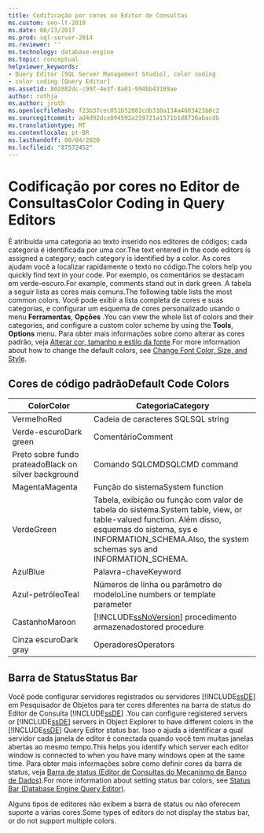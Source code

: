 ```yaml
---
title: Codificação por cores no Editor de Consultas
ms.custom: seo-lt-2019
ms.date: 06/13/2017
ms.prod: sql-server-2014
ms.reviewer: ''
ms.technology: database-engine
ms.topic: conceptual
helpviewer_keywords:
- Query Editor [SQL Server Management Studio], color coding
- color coding [Query Editor]
ms.assetid: 802882dc-c997-4e3f-8a01-994bb43169ae
author: rothja
ms.author: jroth
ms.openlocfilehash: f23b37cec051b52082cdb310a134a4603423b8c2
ms.sourcegitcommit: ad4d92dce894592a259721a1571b1d8736abacdb
ms.translationtype: MT
ms.contentlocale: pt-BR
ms.lasthandoff: 08/04/2020
ms.locfileid: "87572452"
---
```

# <a name="color-coding-in-query-editors"></a><span data-ttu-id="a49a7-102">Codificação por cores no Editor de Consultas</span><span class="sxs-lookup"><span data-stu-id="a49a7-102">Color Coding in Query Editors</span></span>
  <span data-ttu-id="a49a7-103">É atribuída uma categoria ao texto inserido nos editores de códigos; cada categoria é identificada por uma cor.</span><span class="sxs-lookup"><span data-stu-id="a49a7-103">The text entered in the code editors is assigned a category; each category is identified by a color.</span></span> <span data-ttu-id="a49a7-104">As cores ajudam você a localizar rapidamente o texto no código.</span><span class="sxs-lookup"><span data-stu-id="a49a7-104">The colors help you quickly find text in your code.</span></span> <span data-ttu-id="a49a7-105">Por exemplo, os comentários se destacam em verde-escuro.</span><span class="sxs-lookup"><span data-stu-id="a49a7-105">For example, comments stand out in dark green.</span></span> <span data-ttu-id="a49a7-106">A tabela a seguir lista as cores mais comuns.</span><span class="sxs-lookup"><span data-stu-id="a49a7-106">The following table lists the most common colors.</span></span> <span data-ttu-id="a49a7-107">Você pode exibir a lista completa de cores e suas categorias, e configurar um esquema de cores personalizado usando o menu **Ferramentas**, **Opções** .</span><span class="sxs-lookup"><span data-stu-id="a49a7-107">You can view the whole list of colors and their categories, and configure a custom color scheme by using the **Tools**, **Options** menu.</span></span> <span data-ttu-id="a49a7-108">Para obter mais informações sobre como alterar as cores padrão, veja [Alterar cor, tamanho e estilo da fonte](change-font-color-size-and-style.md).</span><span class="sxs-lookup"><span data-stu-id="a49a7-108">For more information about how to change the default colors, see [Change Font Color, Size, and Style](change-font-color-size-and-style.md).</span></span>  
  
## <a name="default-code-colors"></a><span data-ttu-id="a49a7-109">Cores de código padrão</span><span class="sxs-lookup"><span data-stu-id="a49a7-109">Default Code Colors</span></span>  
  
|<span data-ttu-id="a49a7-110">Color</span><span class="sxs-lookup"><span data-stu-id="a49a7-110">Color</span></span>|<span data-ttu-id="a49a7-111">Categoria</span><span class="sxs-lookup"><span data-stu-id="a49a7-111">Category</span></span>|  
|-----------|--------------|  
|<span data-ttu-id="a49a7-112">Vermelho</span><span class="sxs-lookup"><span data-stu-id="a49a7-112">Red</span></span>|<span data-ttu-id="a49a7-113">Cadeia de caracteres SQL</span><span class="sxs-lookup"><span data-stu-id="a49a7-113">SQL string</span></span>|  
|<span data-ttu-id="a49a7-114">Verde-escuro</span><span class="sxs-lookup"><span data-stu-id="a49a7-114">Dark green</span></span>|<span data-ttu-id="a49a7-115">Comentário</span><span class="sxs-lookup"><span data-stu-id="a49a7-115">Comment</span></span>|  
|<span data-ttu-id="a49a7-116">Preto sobre fundo prateado</span><span class="sxs-lookup"><span data-stu-id="a49a7-116">Black on silver background</span></span>|<span data-ttu-id="a49a7-117">Comando SQLCMD</span><span class="sxs-lookup"><span data-stu-id="a49a7-117">SQLCMD command</span></span>|  
|<span data-ttu-id="a49a7-118">Magenta</span><span class="sxs-lookup"><span data-stu-id="a49a7-118">Magenta</span></span>|<span data-ttu-id="a49a7-119">Função do sistema</span><span class="sxs-lookup"><span data-stu-id="a49a7-119">System function</span></span>|  
|<span data-ttu-id="a49a7-120">Verde</span><span class="sxs-lookup"><span data-stu-id="a49a7-120">Green</span></span>|<span data-ttu-id="a49a7-121">Tabela, exibição ou função com valor de tabela do sistema.</span><span class="sxs-lookup"><span data-stu-id="a49a7-121">System table, view, or table-valued function.</span></span> <span data-ttu-id="a49a7-122">Além disso, esquemas do sistema, sys e INFORMATION_SCHEMA.</span><span class="sxs-lookup"><span data-stu-id="a49a7-122">Also, the system schemas sys and INFORMATION_SCHEMA.</span></span>|  
|<span data-ttu-id="a49a7-123">Azul</span><span class="sxs-lookup"><span data-stu-id="a49a7-123">Blue</span></span>|<span data-ttu-id="a49a7-124">Palavra-chave</span><span class="sxs-lookup"><span data-stu-id="a49a7-124">Keyword</span></span>|  
|<span data-ttu-id="a49a7-125">Azul-petróleo</span><span class="sxs-lookup"><span data-stu-id="a49a7-125">Teal</span></span>|<span data-ttu-id="a49a7-126">Números de linha ou parâmetro de modelo</span><span class="sxs-lookup"><span data-stu-id="a49a7-126">Line numbers or template parameter</span></span>|  
|<span data-ttu-id="a49a7-127">Castanho</span><span class="sxs-lookup"><span data-stu-id="a49a7-127">Maroon</span></span>|[!INCLUDE[ssNoVersion](../../includes/ssnoversion-md.md)] <span data-ttu-id="a49a7-128">procedimento armazenado</span><span class="sxs-lookup"><span data-stu-id="a49a7-128">stored procedure</span></span>|  
|<span data-ttu-id="a49a7-129">Cinza escuro</span><span class="sxs-lookup"><span data-stu-id="a49a7-129">Dark gray</span></span>|<span data-ttu-id="a49a7-130">Operadores</span><span class="sxs-lookup"><span data-stu-id="a49a7-130">Operators</span></span>|  
  
## <a name="status-bar"></a><span data-ttu-id="a49a7-131">Barra de Status</span><span class="sxs-lookup"><span data-stu-id="a49a7-131">Status Bar</span></span>  
 <span data-ttu-id="a49a7-132">Você pode configurar servidores registrados ou servidores [!INCLUDE[ssDE](../../includes/ssde-md.md)] em Pesquisador de Objetos para ter cores diferentes na barra de status do Editor de Consulta [!INCLUDE[ssDE](../../includes/ssde-md.md)] .</span><span class="sxs-lookup"><span data-stu-id="a49a7-132">You can configure registered servers or [!INCLUDE[ssDE](../../includes/ssde-md.md)] servers in Object Explorer to have different colors in the [!INCLUDE[ssDE](../../includes/ssde-md.md)] Query Editor status bar.</span></span> <span data-ttu-id="a49a7-133">Isso o ajuda a identificar a qual servidor cada janela de editor é conectada quando você tem muitas janelas abertas ao mesmo tempo.</span><span class="sxs-lookup"><span data-stu-id="a49a7-133">This helps you identify which server each editor window is connected to when you have many windows open at the same time.</span></span> <span data-ttu-id="a49a7-134">Para obter mais informações sobre como definir cores da barra de status, veja [Barra de status &#40;Editor de Consultas do Mecanismo de Banco de Dados&#41;](status-bar-database-engine-query-editor.md).</span><span class="sxs-lookup"><span data-stu-id="a49a7-134">For more information about setting status bar colors, see [Status Bar &#40;Database Engine Query Editor&#41;](status-bar-database-engine-query-editor.md).</span></span>  
  
 <span data-ttu-id="a49a7-135">Alguns tipos de editores não exibem a barra de status ou não oferecem suporte a várias cores.</span><span class="sxs-lookup"><span data-stu-id="a49a7-135">Some types of editors do not display the status bar, or do not support multiple colors.</span></span>  
  
  
